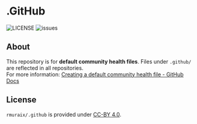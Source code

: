 # .GitHub
![LICENSE](https://img.shields.io/github/license/rmuraix/.github) ![issues](https://img.shields.io/github/issues/rmuraix/.github)  
## About
This repository is for **default community health files**. Files under `.github/` are reflected in all repositories.  
For more information: [Creating a default community health file - GitHub Docs](https://docs.github.com/en/communities/setting-up-your-project-for-healthy-contributions/creating-a-default-community-health-file)  
## License
`rmuraix/.github` is provided under [CC-BY 4.0](./LICENSE).